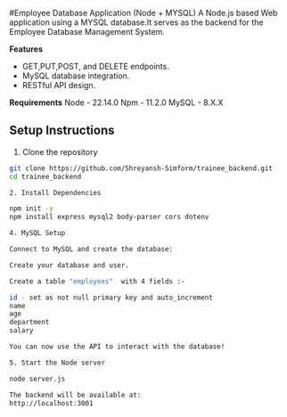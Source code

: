 #Employee Database Application (Node + MYSQL) 
A Node.js based Web application using a MYSQL database.It serves as the backend for the Employee Database Management System.

**Features**
- GET,PUT,POST, and DELETE endpoints.
- MySQL database integration.
- RESTful API design.

**Requirements**
Node - 22.14.0
Npm - 11.2.0
MySQL - 8.X.X

## **Setup Instructions**

1. Clone the repository

```bash
git clone https://github.com/Shreyansh-Simform/trainee_backend.git
cd trainee_backend

2. Install Dependencies

npm init -y
npm install express mysql2 body-parser cors dotenv

4. MySQL Setup

Connect to MySQL and create the database:

Create your database and user.

Create a table "employees"  with 4 fields :-

id - set as not null primary key and auto_increment
name
age
department 
salary

You can now use the API to interact with the database!

5. Start the Node server

node server.js

The backend will be available at:
http://localhost:3001


